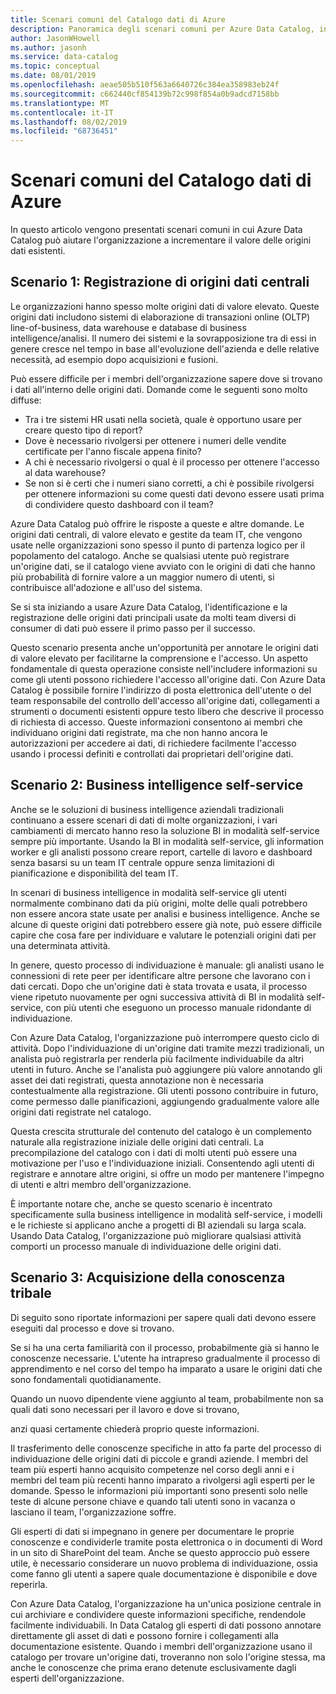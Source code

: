 ```yaml
---
title: Scenari comuni del Catalogo dati di Azure
description: Panoramica degli scenari comuni per Azure Data Catalog, incluse la registrazione e l'individuazione delle origini dati ad alto valore, l'abilitazione della business intelligence in modalità self-service e l'acquisizione di conoscenze esistenti sulle origini dati e i processi.
author: JasonWHowell
ms.author: jasonh
ms.service: data-catalog
ms.topic: conceptual
ms.date: 08/01/2019
ms.openlocfilehash: aeae505b510f563a6640726c384ea358983eb24f
ms.sourcegitcommit: c662440cf854139b72c998f854a0b9adcd7158bb
ms.translationtype: MT
ms.contentlocale: it-IT
ms.lasthandoff: 08/02/2019
ms.locfileid: "68736451"
---
```

# <a name="azure-data-catalog-common-scenarios"></a>Scenari comuni del Catalogo dati di Azure
In questo articolo vengono presentati scenari comuni in cui Azure Data Catalog può aiutare l'organizzazione a incrementare il valore delle origini dati esistenti.

## <a name="scenario-1-registration-of-central-data-sources"></a>Scenario 1: Registrazione di origini dati centrali
Le organizzazioni hanno spesso molte origini dati di valore elevato. Queste origini dati includono sistemi di elaborazione di transazioni online (OLTP) line-of-business, data warehouse e database di business intelligence/analisi. Il numero dei sistemi e la sovrapposizione tra di essi in genere cresce nel tempo in base all'evoluzione dell'azienda e delle relative necessità, ad esempio dopo acquisizioni e fusioni.

Può essere difficile per i membri dell'organizzazione sapere dove si trovano i dati all'interno delle origini dati. Domande come le seguenti sono molto diffuse:

* Tra i tre sistemi HR usati nella società, quale è opportuno usare per creare questo tipo di report?
* Dove è necessario rivolgersi per ottenere i numeri delle vendite certificate per l'anno fiscale appena finito?
* A chi è necessario rivolgersi o qual è il processo per ottenere l'accesso al data warehouse?
* Se non si è certi che i numeri siano corretti, a chi è possibile rivolgersi per ottenere informazioni su come questi dati devono essere usati prima di condividere questo dashboard con il team?

Azure Data Catalog può offrire le risposte a queste e altre domande. Le origini dati centrali, di valore elevato e gestite da team IT, che vengono usate nelle organizzazioni sono spesso il punto di partenza logico per il popolamento del catalogo. Anche se qualsiasi utente può registrare un'origine dati, se il catalogo viene avviato con le origini di dati che hanno più probabilità di fornire valore a un maggior numero di utenti, si contribuisce all'adozione e all'uso del sistema. 

Se si sta iniziando a usare Azure Data Catalog, l'identificazione e la registrazione delle origini dati principali usate da molti team diversi di consumer di dati può essere il primo passo per il successo.

Questo scenario presenta anche un'opportunità per annotare le origini dati di valore elevato per facilitarne la comprensione e l'accesso. Un aspetto fondamentale di questa operazione consiste nell'includere informazioni su come gli utenti possono richiedere l'accesso all'origine dati. Con Azure Data Catalog è possibile fornire l'indirizzo di posta elettronica dell'utente o del team responsabile del controllo dell'accesso all'origine dati, collegamenti a strumenti o documenti esistenti oppure testo libero che descrive il processo di richiesta di accesso. Queste informazioni consentono ai membri che individuano origini dati registrate, ma che non hanno ancora le autorizzazioni per accedere ai dati, di richiedere facilmente l'accesso usando i processi definiti e controllati dai proprietari dell'origine dati.

## <a name="scenario-2-self-service-business-intelligence"></a>Scenario 2: Business intelligence self-service
Anche se le soluzioni di business intelligence aziendali tradizionali continuano a essere scenari di dati di molte organizzazioni, i vari cambiamenti di mercato hanno reso la soluzione BI in modalità self-service sempre più importante. Usando la BI in modalità self-service, gli information worker e gli analisti possono creare report, cartelle di lavoro e dashboard senza basarsi su un team IT centrale oppure senza limitazioni di pianificazione e disponibilità del team IT.

In scenari di business intelligence in modalità self-service gli utenti normalmente combinano dati da più origini, molte delle quali potrebbero non essere ancora state usate per analisi e business intelligence. Anche se alcune di queste origini dati potrebbero essere già note, può essere difficile capire che cosa fare per individuare e valutare le potenziali origini dati per una determinata attività.

In genere, questo processo di individuazione è manuale: gli analisti usano le connessioni di rete peer per identificare altre persone che lavorano con i dati cercati. Dopo che un'origine dati è stata trovata e usata, il processo viene ripetuto nuovamente per ogni successiva attività di BI in modalità self-service, con più utenti che eseguono un processo manuale ridondante di individuazione.

Con Azure Data Catalog, l'organizzazione può interrompere questo ciclo di attività. Dopo l'individuazione di un'origine dati tramite mezzi tradizionali, un analista può registrarla per renderla più facilmente individuabile da altri utenti in futuro. Anche se l'analista può aggiungere più valore annotando gli asset dei dati registrati, questa annotazione non è necessaria contestualmente alla registrazione. Gli utenti possono contribuire in futuro, come permesso dalle pianificazioni, aggiungendo gradualmente valore alle origini dati registrate nel catalogo.

Questa crescita strutturale del contenuto del catalogo è un complemento naturale alla registrazione iniziale delle origini dati centrali. La precompilazione del catalogo con i dati di molti utenti può essere una motivazione per l'uso e l'individuazione iniziali. Consentendo agli utenti di registrare e annotare altre origini, si offre un modo per mantenere l'impegno di utenti e altri membro dell'organizzazione.

È importante notare che, anche se questo scenario è incentrato specificamente sulla business intelligence in modalità self-service, i modelli e le richieste si applicano anche a progetti di BI aziendali su larga scala. Usando Data Catalog, l'organizzazione può migliorare qualsiasi attività comporti un processo manuale di individuazione delle origini dati.

## <a name="scenario-3-capturing-tribal-knowledge"></a>Scenario 3: Acquisizione della conoscenza tribale
Di seguito sono riportate informazioni per sapere quali dati devono essere eseguiti dal processo e dove si trovano.

Se si ha una certa familiarità con il processo, probabilmente già si hanno le conoscenze necessarie. L'utente ha intrapreso gradualmente il processo di apprendimento e nel corso del tempo ha imparato a usare le origini dati che sono fondamentali quotidianamente.

Quando un nuovo dipendente viene aggiunto al team, probabilmente non sa quali dati sono necessari per il lavoro e dove si trovano,

anzi quasi certamente chiederà proprio queste informazioni.

Il trasferimento delle conoscenze specifiche in atto fa parte del processo di individuazione delle origini dati di piccole e grandi aziende. I membri del team più esperti hanno acquisito competenze nel corso degli anni e i membri del team più recenti hanno imparato a rivolgersi agli esperti per le domande. Spesso le informazioni più importanti sono presenti solo nelle teste di alcune persone chiave e quando tali utenti sono in vacanza o lasciano il team, l'organizzazione soffre.

Gli esperti di dati si impegnano in genere per documentare le proprie conoscenze e condividerle tramite posta elettronica o in documenti di Word in un sito di SharePoint del team. Anche se questo approccio può essere utile, è necessario considerare un nuovo problema di individuazione, ossia come fanno gli utenti a sapere quale documentazione è disponibile e dove reperirla.

Con Azure Data Catalog, l'organizzazione ha un'unica posizione centrale in cui archiviare e condividere queste informazioni specifiche, rendendole facilmente individuabili. In Data Catalog gli esperti di dati possono annotare direttamente gli asset di dati e possono fornire i collegamenti alla documentazione esistente. Quando i membri dell'organizzazione usano il catalogo per trovare un'origine dati, troveranno non solo l'origine stessa, ma anche le conoscenze che prima erano detenute esclusivamente dagli esperti dell'organizzazione.
